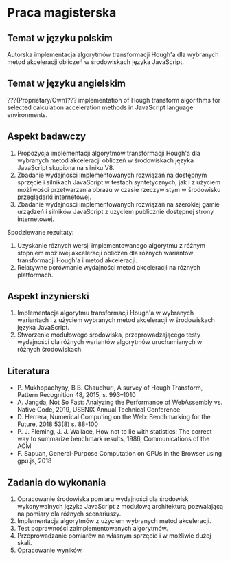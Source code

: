 # Praca magisterska

## Temat w języku polskim
Autorska implementacja algorytmów transformacji Hough'a dla wybranych metod akceleracji obliczeń w środowiskach języka JavaScript.

## Temat w języku angielskim
???(Proprietary/Own)??? implementation of Hough transform algorithms for selected calculation acceleration methods in JavaScript language environments.

## Aspekt badawczy
1. Propozycja implementacji algorytmów transformacji Hough'a dla wybranych metod akceleracji obliczeń w środowiskach języka JavaScript skupiona na silniku V8.
2. Zbadanie wydajności implementowanych rozwiązań na dostępnym sprzęcie i silnikach JavaScript w testach syntetycznych, jak i z użyciem możliwości przetwarzania obrazu w czasie rzeczywistym w środowisku przeglądarki internetowej.
3. Zbadanie wydajności implementowanych rozwiązań na szerokiej gamie urządzeń i silników JavaScript z użyciem publicznie dostępnej strony internetowej.

Spodziewane rezultaty:
1. Uzyskanie różnych wersji implementowanego algorytmu z różnym stopniem możliwej akceleracji obliczeń dla różnych wariantów transformacji Hough'a i metod akceleracji.
2. Relatywne porównanie wydajności metod akceleracji na różnych platformach.

## Aspekt inżynierski
1. Implementacja algorytmu transformacji Hough'a w wybranych wariantach i z użyciem wybranych metod akceleracji w środowiskach języka JavaScript. 
2. Stworzenie modułowego środowiska, przeprowadzającego testy wydajności dla różnych wariantów algorytmów uruchamianych w różnych środowiskach. 


## Literatura
* P. Mukhopadhyay, B B. Chaudhuri, A survey of Hough Transform, Pattern Recognition 48, 2015, s. 993–1010
* A. Jangda, Not So Fast: Analyzing the Performance of WebAssembly vs. Native Code, 2019, USENIX Annual Technical Conference
*  D. Herrera, Numerical Computing on the Web: Benchmarking for the Future, 2018 53(8) s. 88-100
*  P. J. Fleming, J. J. Wallace, How not to lie with statistics: The correct way to summarize benchmark results, 1986, Communications of the ACM
*  F. Sapuan, General-Purpose Computation on GPUs in the Browser using gpu.js, 2018

## Zadania do wykonania
1. Opracowanie środowiska pomiaru wydajności dla środowisk wykonywalnych języka JavaScript z modułową architekturą pozwalającą na pomiary dla różnych scenariuszy.
2. Implementacja algorytmów z użyciem wybranych metod akceleracji.
3. Test poprawności zaimplementowanych algorytmów.
4. Przeprowadzanie pomiarów na własnym sprzęcie i w możliwie dużej skali.
5. Opracowanie wyników.